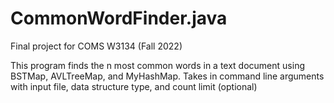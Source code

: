 # CommonWordFinder.java
Final project for COMS W3134 (Fall 2022)

This program finds the n most common words in a text document using BSTMap, AVLTreeMap, and MyHashMap. 
Takes in command line arguments with input file, data structure type, and count limit (optional)
